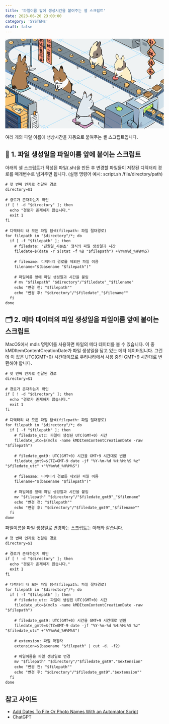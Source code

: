 ```yaml
---
title: '파일이름 앞에 생성시간을 붙여주는 셸 스크립트'
date: 2023-06-20 23:00:00
category: 'SYSTEMs'
draft: false
---
```


![토끼 제빵](./images/rabbit_baking.gif)

여러 개의 파일 이름에 생상시간을 자동으로 붙여주는 셸 스크립트입니다.

## 📁 1. 파일 생성일을 파일이름 앞에 붙이는 스크립트

아래의 셸 스크립트가 작성된 파일(.sh)을 만든 후 변경할 파일들이 저장된 디렉터리 경로를 매개변수로 넘겨주면 됩니다. (실행 명령어 예시: script.sh /file/directory/path)

```shell
# 첫 번째 인자로 전달된 경로
directory=$1

# 경로가 존재하는지 확인
if [ ! -d "$directory" ]; then
  echo "경로가 존재하지 않습니다."
  exit 1
fi

# 디렉터리 내 모든 파일 탐색(filepath: 파일 절대경로)
for filepath in "$directory"/*; do
  if [ -f "$filepath" ]; then
    # filedate: '년월일_시분초' 형식의 파일 생성일과 시간
    filedate=$(date -r $(stat -f %B "$filepath") +%Y%m%d_%H%M%S) 
    
    # filename: 디렉터리 경로를 제외한 파일 이름
    filename="$(basename "$filepath")"

    # 파일이름 앞에 파일 생성일과 시간을 붙임
    # mv "$filepath" "$directory"/"$filedate"_"$filename"
    echo "변경 전: "$filepath""
    echo "변경 후: "$directory"/"$filedate"_"$filename""
  fi
done
```

## 🗂️ 2. 메타 데이터의 파일 생성일을 파일이름 앞에 붙이는 스크립트

MacOS에서 mdls 명령어를 사용하면 파일의 메타 데이터를 볼 수 있습니다. 이 중 kMDItemContentCreationDate가 파일 생성일을 담고 있는 메타 데이터입니다. 그런데 이 값은 UTC(GMT+0) 시간대이므로 우리나라에서 사용 중인 GMT+9 시간대로 변환해야 합니다.

```shell
# 첫 번째 인자로 전달된 경로
directory=$1

# 경로가 존재하는지 확인
if [ ! -d "$directory" ]; then
  echo "경로가 존재하지 않습니다."
  exit 1
fi

# 디렉터리 내 모든 파일 탐색(filepath: 파일 절대경로)
for filepath in "$directory"/*; do
  if [ -f "$filepath" ]; then
    # filedate_utc: 파일이 생성된 UTC(GMT+0) 시간
    filedate_utc=$(mdls -name kMDItemContentCreationDate -raw "$filepath")

    # filedate_gmt9: UTC(GMT+0) 시간을 GMT+9 시간대로 변환
    filedate_gmt9=$(TZ=GMT-9 date -jf "%Y-%m-%d %H:%M:%S %z" "$filedate_utc" +"%Y%m%d_%H%M%S")

    # filename: 디렉터리 경로를 제외한 파일 이름
    filename="$(basename "$filepath")"

    # 파일이름 앞에 파일 생성일과 시간을 붙임
    mv "$filepath" "$directory"/"$filedate_gmt9"_"$filename"
    echo "변경 전: "$filepath""
    echo "변경 후: "$directory"/"$filedate_gmt9"_"$filename""
  fi
done
```

파일이름을 파일 생성일로 변경하는 스크립트는 아래와 같습니다.

```shell
# 첫 번째 인자로 전달된 경로
directory=$1

# 경로가 존재하는지 확인
if [ ! -d "$directory" ]; then
  echo "경로가 존재하지 않습니다."
  exit 1
fi

# 디렉터리 내 모든 파일 탐색(filepath: 파일 절대경로)
for filepath in "$directory"/*; do
  if [ -f "$filepath" ]; then
    # filedate_utc: 파일이 생성된 UTC(GMT+0) 시간
    filedate_utc=$(mdls -name kMDItemContentCreationDate -raw "$filepath")

    # filedate_gmt9: UTC(GMT+0) 시간을 GMT+9 시간대로 변환
    filedate_gmt9=$(TZ=GMT-9 date -jf "%Y-%m-%d %H:%M:%S %z" "$filedate_utc" +"%Y%m%d_%H%M%S")

    # extension: 파일 확장자
    extension=$(basename "$filepath" | cut -d. -f2)

    # 파일이름을 파일 생성일로 변경
    mv "$filepath" "$directory"/"$filedate_gmt9"."$extension"
    echo "변경 전: "$filepath""
    echo "변경 후: "$directory"/"$filedate_gmt9"."$extension""
  fi
done
```

## 참고 사이트

* [Add Dates To File Or Photo Names With an Automator Script](https://macmost.com/add-dates-to-file-or-photo-names-with-an-automator-script.html)
* ChatGPT